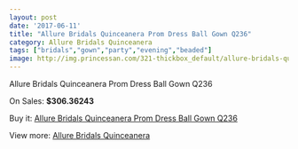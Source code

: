 ```yaml
---
layout: post
date: '2017-06-11'
title: "Allure Bridals Quinceanera Prom Dress Ball Gown Q236"
category: Allure Bridals Quinceanera
tags: ["bridals","gown","party","evening","beaded"]
image: http://img.princessan.com/321-thickbox_default/allure-bridals-quinceanera-prom-dress-ball-gown-q236.jpg
---
```

Allure Bridals Quinceanera Prom Dress Ball Gown Q236

On Sales: **$306.36243**
<a href="https://www.princessan.com/en/allure-bridals-quinceanera/159-allure-bridals-quinceanera-prom-dress-ball-gown-q236.html"><amp-img layout="responsive" width="600" height="600" src="//img.princessan.com/321-thickbox_default/allure-bridals-quinceanera-prom-dress-ball-gown-q236.jpg" alt="Allure Bridals Quinceanera Prom Dress Ball Gown Q236 0" /></a>

Buy it: [Allure Bridals Quinceanera Prom Dress Ball Gown Q236](https://www.princessan.com/en/allure-bridals-quinceanera/159-allure-bridals-quinceanera-prom-dress-ball-gown-q236.html "Allure Bridals Quinceanera Prom Dress Ball Gown Q236")

View more: [Allure Bridals Quinceanera](https://www.princessan.com/en/3-allure-bridals-quinceanera "Allure Bridals Quinceanera")